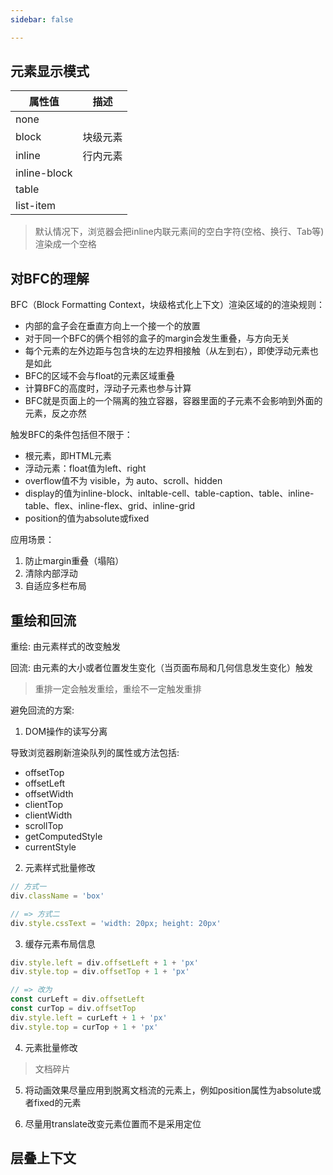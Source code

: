 ```yaml
---
sidebar: false

---
```


## 元素显示模式
| 属性值  | 描述  |
| -----  | ----- |
| none   | 
| block  | 块级元素 |
| inline | 行内元素 |
| inline-block |
| table  |
| list-item    | 

> 默认情况下，浏览器会把inline内联元素间的空白字符(空格、换行、Tab等)渲染成一个空格


## 对BFC的理解
BFC（Block Formatting Context，块级格式化上下文）渲染区域的的渲染规则：
- 内部的盒子会在垂直方向上一个接一个的放置
- 对于同一个BFC的俩个相邻的盒子的margin会发生重叠，与方向无关
- 每个元素的左外边距与包含块的左边界相接触（从左到右），即使浮动元素也是如此
- BFC的区域不会与float的元素区域重叠
- 计算BFC的高度时，浮动子元素也参与计算
- BFC就是页面上的一个隔离的独立容器，容器里面的子元素不会影响到外面的元素，反之亦然

触发BFC的条件包括但不限于：
- 根元素，即HTML元素
- 浮动元素：float值为left、right
- overflow值不为 visible，为 auto、scroll、hidden
- display的值为inline-block、inltable-cell、table-caption、table、inline-table、flex、inline-flex、grid、inline-grid
- position的值为absolute或fixed

应用场景：
1. 防止margin重叠（塌陷）
2. 清除内部浮动
3. 自适应多栏布局


## 重绘和回流
重绘: 由元素样式的改变触发

回流: 由元素的大小或者位置发生变化（当页面布局和几何信息发生变化）触发

> 重排一定会触发重绘，重绘不一定触发重排

避免回流的方案:

1. DOM操作的读写分离

导致浏览器刷新渲染队列的属性或方法包括:
- offsetTop
- offsetLeft
- offsetWidth
- clientTop
- clientWidth
- scrollTop
- getComputedStyle
- currentStyle

2. 元素样式批量修改

```js
// 方式一
div.className = 'box'

// => 方式二
div.style.cssText = 'width: 20px; height: 20px'

```

3. 缓存元素布局信息
```js
div.style.left = div.offsetLeft + 1 + 'px'
div.style.top = div.offsetTop + 1 + 'px'

// => 改为
const curLeft = div.offsetLeft
const curTop = div.offsetTop
div.style.left = curLeft + 1 + 'px'
div.style.top = curTop + 1 + 'px'

```

4. 元素批量修改

> 文档碎片

5. 将动画效果尽量应用到脱离文档流的元素上，例如position属性为absolute或者fixed的元素

6. 尽量用translate改变元素位置而不是采用定位

## 层叠上下文 



